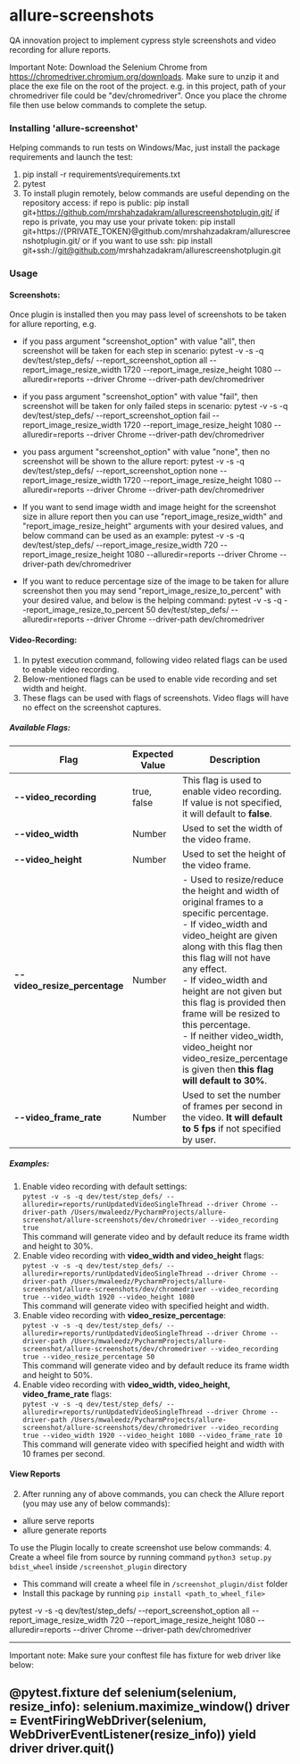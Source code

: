 # allure-screenshots
QA innovation project to implement cypress style screenshots and video recording for allure reports.

Important Note:
Download the Selenium Chrome from https://chromedriver.chromium.org/downloads. Make sure to unzip it and place the exe file on the root of the project. e.g. in this project, path of your chromedriver file could be "dev/chromedriver".
Once you place the chrome file then use below commands to complete the setup.

### Installing 'allure-screenshot'

Helping commands to run tests on Windows/Mac, just install the package requirements and launch the test:
1. pip install -r requirements\requirements.txt 
2. pytest
3. To install plugin remotely, below commands are useful depending on the repository access:
if repo is public:
pip install git+https://github.com/mrshahzadakram/allurescreenshotplugin.git/
if repo is private, you may use your private token: 
 pip install git+https://{PRIVATE_TOKEN}@github.com/mrshahzadakram/allurescreenshotplugin.git/
or if you want to use ssh:
pip install git+ssh://git@github.com/mrshahzadakram/allurescreenshotplugin.git

### Usage

#### Screenshots:
Once plugin is installed then you may pass level of screenshots to be taken for allure reporting, e.g.
- if you pass argument "screenshot_option" with value "all", then screenshot will be taken for each step in scenario: 
 pytest -v -s -q dev/test/step_defs/ --report_screenshot_option all --report_image_resize_width 1720 --report_image_resize_height 1080  --alluredir=reports --driver Chrome --driver-path dev/chromedriver

- if you pass argument "screenshot_option" with value "fail", then screenshot will be taken for only failed steps in scenario: 
 pytest -v -s -q dev/test/step_defs/ --report_screenshot_option fail --report_image_resize_width 1720 --report_image_resize_height 1080  --alluredir=reports --driver Chrome --driver-path dev/chromedriver

- you pass argument "screenshot_option" with value "none", then no screenshot will be shown to the allure report: 
 pytest -v -s -q dev/test/step_defs/ --report_screenshot_option none --report_image_resize_width 1720 --report_image_resize_height 1080  --alluredir=reports --driver Chrome --driver-path dev/chromedriver

- If you want to send image width and image height for the screenshot size in allure report then you can use "report_image_resize_width" and "report_image_resize_height" arguments with your desired values, and below command can be used as an example:
 pytest -v -s -q dev/test/step_defs/  --report_image_resize_width 720 --report_image_resize_height 1080  --alluredir=reports --driver Chrome --driver-path dev/chromedriver
- If you want to reduce percentage size of the image to be taken for allure screenshot then you may send "report_image_resize_to_percent" with your desired value, and below is the helping command:
 pytest -v -s -q --report_image_resize_to_percent 50 dev/test/step_defs/ --alluredir=reports --driver Chrome --driver-path dev/chromedriver                                 

#### Video-Recording:

1. In pytest execution command, following video related flags can be used to enable video recording.
2. Below-mentioned flags can be used to enable vide recording and set width and height.
3. These flags can be used with flags of screenshots. Video flags will have no effect on the screenshot captures.

##### Available Flags:

| Flag                             | Expected Value | Description                                                                                                                                                                                                                                                                                                                                                                                                                                             |
|----------------------------------|----------------|---------------------------------------------------------------------------------------------------------------------------------------------------------------------------------------------------------------------------------------------------------------------------------------------------------------------------------------------------------------------------------------------------------------------------------------------------------|
| <b>--video_recording</b>         | true, false    | This flag is used to enable video recording. If value is not specified, it will default to <b>false</b>.                                                                                                                                                                                                                                                                                                                                                |
| <b>--video_width</b>             | Number         | Used to set the width of the video frame.                                                                                                                                                                                                                                                                                                                                                                                                               |
| <b>--video_height</b>            | Number         | Used to set the height of the video frame.                                                                                                                                                                                                                                                                                                                                                                                                              |
| <b>--video_resize_percentage</b> | Number         | - Used to resize/reduce the height and width of original frames to a specific percentage.<br> - If video_width and video_height are given along with this flag then this flag will not have any effect.<br>- If video_width and height are not given but this flag is provided then frame will be resized to this percentage.<br>- If neither video_width, video_height nor video_resize_percentage is given then <b>this flag will default to 30%</b>. |
| <b>--video_frame_rate</b>        | Number         | Used to set the number of frames per second in the video. <b>It will default to 5 fps</b> if not specified by user.                                                                                                                                                                                                                                                                                                                                     |

##### Examples:
1. Enable video recording with default settings:<br>``pytest -v -s -q dev/test/step_defs/ --alluredir=reports/runUpdatedVideoSingleThread --driver Chrome --driver-path /Users/mwaleedz/PycharmProjects/allure-screenshot/allure-screenshots/dev/chromedriver --video_recording true``<br>This command will generate video and by default reduce its frame width and height to 30%.
2. Enable video recording with <b>video_width and video_height</b> flags:<br>``pytest -v -s -q dev/test/step_defs/ --alluredir=reports/runUpdatedVideoSingleThread --driver Chrome --driver-path /Users/mwaleedz/PycharmProjects/allure-screenshot/allure-screenshots/dev/chromedriver --video_recording true --video_width 1920 --video_height 1080``<br>This command will generate video with specified height and width.
3. Enable video recording with <b>video_resize_percentage</b>:<br>``pytest -v -s -q dev/test/step_defs/ --alluredir=reports/runUpdatedVideoSingleThread --driver Chrome --driver-path /Users/mwaleedz/PycharmProjects/allure-screenshot/allure-screenshots/dev/chromedriver --video_recording true --video_resize_percentage 50``<br>This command will generate video and by default reduce its frame width and height to 50%.
4. Enable video recording with <b>video_width, video_height, video_frame_rate</b> flags:<br>``pytest -v -s -q dev/test/step_defs/ --alluredir=reports/runUpdatedVideoSingleThread --driver Chrome --driver-path /Users/mwaleedz/PycharmProjects/allure-screenshot/allure-screenshots/dev/chromedriver --video_recording true --video_width 1920 --video_height 1080 --video_frame_rate 10``<br>This command will generate video with specified height and width with 10 frames per second.

#### View Reports
2. After running any of above commands, you can check the Allure report (you may use any of below commands):
- allure serve reports
- allure generate reports

To use the Plugin locally to create screenshot use below commands:
4. Create a wheel file from source by running command ``python3 setup.py bdist_wheel`` inside `/screenshot_plugin` directory
- This command will create a wheel file in `/screenshot_plugin/dist` folder 
- Install this package by running `pip install <path_to_wheel_file>`

pytest -v -s -q dev/test/step_defs/ --report_screenshot_option all --report_image_resize_width 720 --report_image_resize_height 1080  --alluredir=reports --driver Chrome --driver-path dev/chromedriver


--------------------------------------------------------------------------------------------------------
Important note:
Make sure your conftest file has fixture for web driver like below:

@pytest.fixture
def selenium(selenium, resize_info):
    selenium.maximize_window()
    driver = EventFiringWebDriver(selenium, WebDriverEventListener(resize_info))
    yield driver
    driver.quit()
---------------------------------------------------------------------------------------------------------